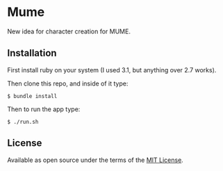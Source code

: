 # Mume

New idea for character creation for MUME.

## Installation

First install ruby on your system (I used 3.1, but anything over 2.7 works).

Then clone this repo, and inside of it type:

    $ bundle install

Then to run the app type:

    $ ./run.sh


## License

Available as open source under the terms of the [MIT License](https://opensource.org/licenses/MIT).
